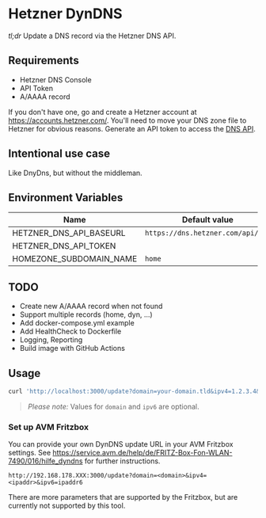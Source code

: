 # Hetzner DynDNS

*tl;dr* Update a DNS record via the Hetzner DNS API.

## Requirements

* Hetzner DNS Console
* API Token
* A/AAAA record

If you don't have one, go and create a Hetzner account at https://accounts.hetzner.com/. You'll need to move your DNS zone file to Hetzner for obvious reasons. Generate an API token to access the [DNS API](https://dns.hetzner.com/settings/api-token).

## Intentional use case

Like DnyDns, but without the middleman.

## Environment Variables

| Name | Default value |
| ---- | ------------- |
| HETZNER_DNS_API_BASEURL | `https://dns.hetzner.com/api/v1/` |
| HETZNER_DNS_API_TOKEN | |
| HOMEZONE_SUBDOMAIN_NAME | `home` |


## TODO

* Create new A/AAAA record when not found
* Support multiple records (home, dyn, ...)
* Add docker-compose.yml example
* Add HealthCheck to Dockerfile
* Logging, Reporting
* Build image with GitHub Actions

## Usage

```bash
curl 'http://localhost:3000/update?domain=your-domain.tld&ipv4=1.2.3.4&ipv6=fe80::1234'
```

> *Please note:* Values for `domain` and `ipv6` are optional.

### Set up AVM Fritzbox

You can provide your own DynDNS update URL in your AVM Fritzbox settings. See https://service.avm.de/help/de/FRITZ-Box-Fon-WLAN-7490/016/hilfe_dyndns for further instructions.

```
http://192.168.178.XXX:3000/update?domain=<domain>&ipv4=<ipaddr>&ipv6=ipaddr6
```

There are more parameters that are supported by the Fritzbox, but are currently not supported by this tool.